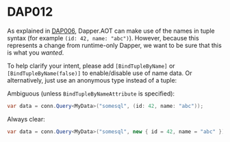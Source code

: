 ﻿# DAP012

As explained in [DAP006](DAP006), Dapper.AOT can make use of the names in tuple syntax (for example `(id: 42, name: "abc")`). However, because this represents
a change from runtime-only Dapper, we want to be sure that this is what you *wanted*.

To help clarify your intent, please add `[BindTupleByName]` or `[BindTupleByName(false)]` to enable/disable use of name data. Or alternatively,
just use an anonymous type instead of a tuple:

Ambiguous (unless `BindTupleByNameAttribute` is specified):

``` csharp
var data = conn.Query<MyData>("somesql", (id: 42, name: "abc"));
```

Always clear:

``` csharp
var data = conn.Query<MyData>("somesql", new { id = 42, name = "abc" });
```
